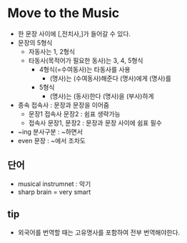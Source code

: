 # Move to the Music
* 한 문장 사이에 [,전치사,]가 들어갈 수 있다.
* 문장의 5형식
    * 자동사는 1, 2형식
    * 타동사(목적어가 필요한 동사)는 3, 4, 5형식
        * 4형식(=수여동사)는 타동사를 사용
            * (명사)는 (수여동사)해준다 (명사)에게 (명사)를
        * 5형식
            * (명사)는 (동사)한다 (명사)을 (부사)하게
* 종속 접속사 : 문장과 문장을 이어줌
    * 문장1 접속사 문장2 : 쉼표 생략가능
    * 접속사 문장1, 문장2 : 문장과 문장 사이에 쉼표 필수
* ~ing 분사구분 : ~하면서
* even 문장 : ~에서 조차도

## 단어
* musical instrumnet : 악기
* sharp brain = very smart

## tip
* 외국어를 번역할 때는 고유명사를 포함하여 전부 번역해야한다.
